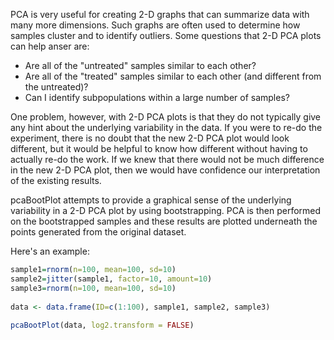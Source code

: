 <!-- README.md is generated from README.Rmd. Please edit that file -->
PCA is very useful for creating 2-D graphs that can summarize data with many more dimensions. Such graphs are often used to determine how samples cluster and to identify outliers. Some questions that 2-D PCA plots can help anser are:

-   Are all of the "untreated" samples similar to each other?
-   Are all of the "treated" samples similar to each other (and different from the untreated)?
-   Can I identify subpopulations within a large number of samples?

One problem, however, with 2-D PCA plots is that they do not typically give any hint about the underlying variability in the data. If you were to re-do the experiment, there is no doubt that the new 2-D PCA plot would look different, but it would be helpful to know how different without having to actually re-do the work. If we knew that there would not be much difference in the new 2-D PCA plot, then we would have confidence our interpretation of the existing results.

pcaBootPlot attempts to provide a graphical sense of the underlying variability in a 2-D PCA plot by using bootstrapping. PCA is then performed on the bootstrapped samples and these results are plotted underneath the points generated from the original dataset.

Here's an example:

``` r
sample1=rnorm(n=100, mean=100, sd=10)
sample2=jitter(sample1, factor=10, amount=10)
sample3=rnorm(n=100, mean=100, sd=10)
 
data <- data.frame(ID=c(1:100), sample1, sample2, sample3)
 
pcaBootPlot(data, log2.transform = FALSE)   
```

